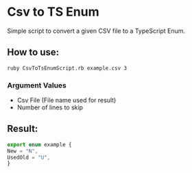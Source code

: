 # Csv to TS Enum

Simple script to convert a given CSV file to a TypeScript Enum.


## How to use:

`ruby CsvToTsEnumScript.rb example.csv 3`

### Argument Values

* Csv File (File name used for result)
* Number of lines to skip

## Result:

```typescript 
export enum example {
New = "N",
UsedOld = "U",
}
```